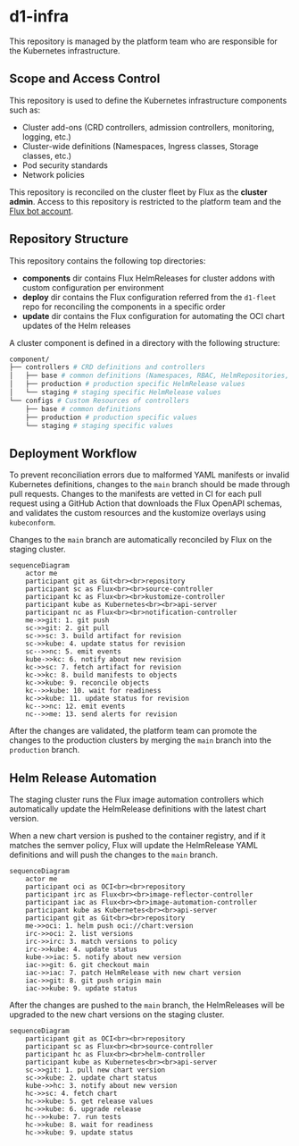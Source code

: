 # d1-infra

This repository is managed by the platform team who are responsible for
the Kubernetes infrastructure. 

## Scope and Access Control

This repository is used to define the Kubernetes infrastructure components such as:

- Cluster add-ons (CRD controllers, admission controllers, monitoring, logging, etc.)
- Cluster-wide definitions (Namespaces, Ingress classes, Storage classes, etc.)
- Pod security standards
- Network policies

This repository is reconciled on the cluster fleet by Flux as the **cluster admin**.
Access to this repository is restricted to the platform team and the
[Flux bot account](https://github.com/controlplaneio-fluxcd/d1-fleet?tab=readme-ov-file#create-a-github-account-for-flux).

## Repository Structure

This repository contains the following top directories:

- **components** dir contains Flux HelmReleases for cluster addons with custom configuration per environment
- **deploy** dir contains the Flux configuration referred from the `d1-fleet` repo for reconciling the components in a specific order
- **update** dir contains the Flux configuration for automating the OCI chart updates of the Helm releases

A cluster component is defined in a directory with the following structure:

```sh
component/
├── controllers # CRD definitions and controllers
│   ├── base # common definitions (Namespaces, RBAC, HelmRepositories, HelmReleases)
│   ├── production # production specific HelmRelease values
│   └── staging # staging specific HelmRelease values
└── configs # Custom Resources of controllers
    ├── base # common definitions
    ├── production # production specific values
    └── staging # staging specific values
```

## Deployment Workflow

To prevent reconciliation errors due to malformed YAML manifests or invalid Kubernetes definitions,
changes to the `main` branch should be made through pull requests. Changes to the manifests are
vetted in CI for each pull request using a GitHub Action that downloads the Flux OpenAPI schemas,
and validates the custom resources and the kustomize overlays using `kubeconform`.

Changes to the `main` branch are automatically reconciled by Flux on the staging cluster.

```mermaid
sequenceDiagram
    actor me
    participant git as Git<br><br>repository
    participant sc as Flux<br><br>source-controller
    participant kc as Flux<br><br>kustomize-controller
    participant kube as Kubernetes<br><br>api-server
    participant nc as Flux<br><br>notification-controller
    me->>git: 1. git push
    sc->>git: 2. git pull
    sc->>sc: 3. build artifact for revision
    sc->>kube: 4. update status for revision
    sc-->>nc: 5. emit events
    kube->>kc: 6. notify about new revision
    kc->>sc: 7. fetch artifact for revision
    kc->>kc: 8. build manifests to objects
    kc->>kube: 9. reconcile objects
    kc-->>kube: 10. wait for readiness
    kc->>kube: 11. update status for revision
    kc-->>nc: 12. emit events
    nc-->>me: 13. send alerts for revision
```

After the changes are validated, the platform team can promote the changes to the production clusters
by merging the `main` branch into the `production` branch.

## Helm Release Automation

The staging cluster runs the Flux image automation controllers which automatically
update the HelmRelease definitions with the latest chart version.

When a new chart version is pushed to the container registry, and if it matches the semver policy,
Flux will update the HelmRelease YAML definitions and will push the changes to the `main` branch.

```mermaid
sequenceDiagram
    actor me
    participant oci as OCI<br><br>repository
    participant irc as Flux<br><br>image-reflector-controller
    participant iac as Flux<br><br>image-automation-controller
    participant kube as Kubernetes<br><br>api-server
    participant git as Git<br><br>repository
    me->>oci: 1. helm push oci://chart:version
    irc->>oci: 2. list versions
    irc->>irc: 3. match versions to policy
    irc->>kube: 4. update status
    kube->>iac: 5. notify about new version
    iac->>git: 6. git checkout main
    iac->>iac: 7. patch HelmRelease with new chart version
    iac->>git: 8. git push origin main
    iac->>kube: 9. update status
```

After the changes are pushed to the `main` branch, the HelmReleases will be upgraded to the new
chart versions on the staging cluster.

```mermaid
sequenceDiagram
    participant git as OCI<br><br>repository
    participant sc as Flux<br><br>source-controller
    participant hc as Flux<br><br>helm-controller
    participant kube as Kubernetes<br><br>api-server
    sc->>git: 1. pull new chart version
    sc->>kube: 2. update chart status
    kube->>hc: 3. notify about new version
    hc->>sc: 4. fetch chart
    hc->>kube: 5. get release values
    hc->>kube: 6. upgrade release
    hc-->>kube: 7. run tests
    hc->>kube: 8. wait for readiness
    hc->>kube: 9. update status
```
